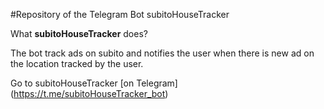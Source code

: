 #Repository of the Telegram Bot subitoHouseTracker

What **subitoHouseTracker** does?

The bot track ads on subito and notifies the user when there is new ad on the location tracked by the user.

Go to subitoHouseTracker [on Telegram] (https://t.me/subitoHouseTracker_bot)